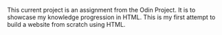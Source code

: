 This current project is an assignment from the Odin Project.  It is to showcase my knowledge progression in HTML.  This is my first attempt to build a website from scratch using HTML.